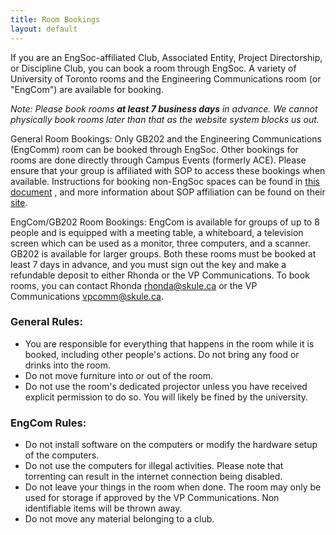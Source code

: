 ```yaml
---
title: Room Bookings
layout: default
---
```


<p>If you are an EngSoc-affiliated Club, Associated Entity, Project Directorship, or Discipline Club, you can book a room through EngSoc. A variety of University of Toronto rooms and the Engineering Communications room (or "EngCom") are available for booking. </p>
<p><em>Note: Please book rooms <b>at least 7 business days</b> in advance. We cannot physically book rooms later than that as the website system blocks us out.</em> </p>
<p>General Room Bookings: Only GB202 and the Engineering Communications (EngComm) room can be booked through EngSoc. Other bookings for rooms are done directly through Campus Events (formerly ACE). Please ensure that your group is affiliated with SOP to access these bookings when available. Instructions for booking non-EngSoc spaces can be found in <a href="https://drive.google.com/file/d/1-dLtknTFG0V99_lt0c71CH72E35bExgs/view" target=_blank>this document</a> , and more information about SOP affiliation can be found on their <a href="https://sop.utoronto.ca/" target=_blank>site</a>.</p>
<p>EngCom/GB202 Room Bookings: EngCom is available for groups of up to 8 people and is equipped with a meeting table, a whiteboard, a television screen which can be used as a monitor, three computers, and a scanner. GB202 is available for larger groups. Both these rooms must be booked at least 7 days in advance, and you must sign out the key and make a refundable deposit to either Rhonda or the VP Communications. To book rooms, you can contact Rhonda <a href="mailto:rhonda@skule.ca">rhonda@skule.ca</a> or the VP Communications <a href="mailto:vpcomm@skule.ca">vpcomm@skule.ca</a>. </p>
<h3>General Rules:</h3>
<ul>
    <li>You are responsible for everything that happens in the room while it is booked, including other people's actions. Do not bring any food or drinks into the room.</li>
    <li>Do not move furniture into or out of the room.</li>
    <li>Do not use the room's dedicated projector unless you have received explicit permission to do so. You will likely be fined by the university.</li>
</ul>
<h3>EngCom Rules:</h3>
<ul>
    <li>Do not install software on the computers or modify the hardware setup of the computers.</li>
    <li>Do not use the computers for illegal activities. Please note that torrenting can result in the internet connection being disabled. </li>
    <li>Do not leave your things in the room when done. The room may only be used for storage if approved by the VP Communications. Non identifiable items will be thrown away.</li>
    <li>Do not move any material belonging to a club.</li>
</ul>